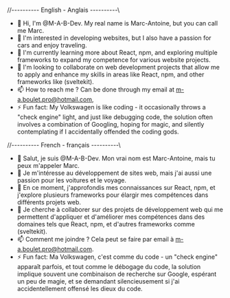 //---------- English - Anglais ----------\\

- 👋 Hi, I'm @M-A-B-Dev. My real name is Marc-Antoine, but you can call me Marc.
- 👀 I'm interested in developing websites, but I also have a passion for cars and enjoy traveling.
- 🌱 I'm currently learning more about React, npm, and exploring multiple frameworks to expand my competence for various website projects.
- 💞️ I'm looking to collaborate on web development projects that allow me to apply and enhance my skills in areas like React, npm, and other frameworks like (sveltekit).                                                                        
- 📫 How to reach me ? Can be done through my email at m-a.boulet.pro@hotmail.com,
- ⚡ Fun fact:  My Volkswagen is like coding - it occasionally throws a "check engine" light,
                and just like debugging code, the solution often involves a combination of Googling, hoping
                for magic, and silently contemplating if I accidentally offended the coding gods.
  

//---------- French - français ----------\\
  
- 👋 Salut, je suis @M-A-B-Dev. Mon vrai nom est Marc-Antoine, mais tu peux m'appeler Marc.
- 👀 Je m'intéresse au développement de sites web, mais j'ai aussi une passion pour les voitures et le voyage.
- 🌱 En ce moment, j'approfondis mes connaissances sur React, npm, et j'explore plusieurs frameworks pour élargir mes compétences dans différents projets web.
- 💞️ Je cherche à collaborer sur des projets de développement web qui me permettent d'appliquer et d'améliorer mes compétences dans des domaines tels que React, npm, et d'autres frameworks comme (sveltekit).
- 📫 Comment me joindre ? Cela peut se faire par email à m-a.boulet.pro@hotmail.com.
- ⚡ Fun fact: Ma Volkswagen, c'est comme du code - un "check engine" apparaît parfois,
               et tout comme le débogage du code, la solution implique souvent une combinaison de recherche sur Google,
               espérant un peu de magie, et se demandant silencieusement si j'ai accidentellement offensé les dieux du code.
                                                                                                                                                                                                                  
  
